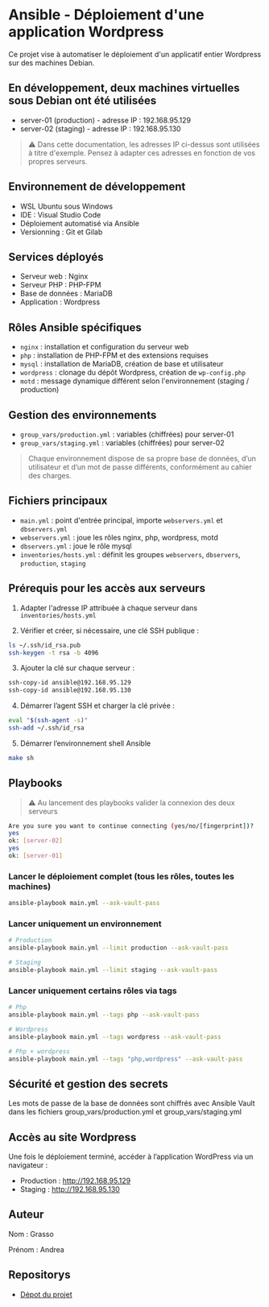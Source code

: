 # Ansible - Déploiement d'une application Wordpress

Ce projet vise à automatiser le déploiement d'un applicatif entier Wordpress sur des machines Debian.

## En développement, deux machines virtuelles sous Debian ont été utilisées
  - server-01 (production) - adresse IP : 192.168.95.129
  - server-02 (staging) - adresse IP : 192.168.95.130

> ⚠️ Dans cette documentation, les adresses IP ci-dessus sont utilisées à titre d'exemple. Pensez à adapter ces adresses en fonction de vos propres serveurs.

## Environnement de développement
- WSL Ubuntu sous Windows
- IDE : Visual Studio Code
- Déploiement automatisé via Ansible
- Versionning : Git et Gilab

## Services déployés

- Serveur web : Nginx
- Serveur PHP : PHP-FPM
- Base de données : MariaDB
- Application : Wordpress

## Rôles Ansible spécifiques

- `nginx` : installation et configuration du serveur web
- `php` : installation de PHP-FPM et des extensions requises
- `mysql` : installation de MariaDB, création de base et utilisateur
- `wordpress` : clonage du dépôt Wordpress, création de `wp-config.php`
- `motd` : message dynamique différent selon l'environnement (staging / production)

## Gestion des environnements

- `group_vars/production.yml` : variables (chiffrées) pour server-01
- `group_vars/staging.yml` : variables (chiffrées) pour server-02

> Chaque environnement dispose de sa propre base de données, d’un utilisateur et d’un mot de passe différents, conformément au cahier des charges.

## Fichiers principaux

- `main.yml` : point d'entrée principal, importe `webservers.yml` et `dbservers.yml`
- `webservers.yml` : joue les rôles nginx, php, wordpress, motd
- `dbservers.yml` : joue le rôle mysql
- `inventories/hosts.yml` : définit les groupes `webservers`, `dbservers`, `production`, `staging`

## Prérequis pour les accès aux serveurs

1. Adapter l'adresse IP attribuée à chaque serveur dans `inventories/hosts.yml` 

2. Vérifier et créer, si nécessaire, une clé SSH publique :
```bash
ls ~/.ssh/id_rsa.pub
ssh-keygen -t rsa -b 4096
```

3. Ajouter la clé sur chaque serveur :
```bash
ssh-copy-id ansible@192.168.95.129
ssh-copy-id ansible@192.168.95.130
```

4. Démarrer l’agent SSH et charger la clé privée :
```bash
eval "$(ssh-agent -s)"
ssh-add ~/.ssh/id_rsa
```
5. Démarrer l’environnement shell Ansible
```bash
make sh
```

## Playbooks

> ⚠️ Au lancement des playbooks valider la connexion des deux serveurs

```bash
Are you sure you want to continue connecting (yes/no/[fingerprint])?
yes
ok: [server-02]
yes
ok: [server-01]
```
### Lancer le déploiement complet (tous les rôles, toutes les machines)

```bash
ansible-playbook main.yml --ask-vault-pass
```

### Lancer uniquement un environnement

```bash
# Production
ansible-playbook main.yml --limit production --ask-vault-pass
```
```bash
# Staging
ansible-playbook main.yml --limit staging --ask-vault-pass
```

### Lancer uniquement certains rôles via tags

```bash
# Php
ansible-playbook main.yml --tags php --ask-vault-pass
```
```bash
# Wordpress
ansible-playbook main.yml --tags wordpress --ask-vault-pass
```
```bash
# Php + wordpress
ansible-playbook main.yml --tags "php,wordpress" --ask-vault-pass
```
## Sécurité et gestion des secrets

Les mots de passe de la base de données sont chiffrés avec Ansible Vault dans les fichiers group_vars/production.yml et group_vars/staging.yml

## Accès au site Wordpress

Une fois le déploiement terminé, accéder à l’application WordPress via un navigateur :

- Production : http://192.168.95.129
- Staging : http://192.168.95.130

## Auteur

Nom : Grasso

Prénom : Andrea

## Repositorys

- [Dépot du projet](https://github.com/a-grasso-dev/ansible-wordpress-deploy)

